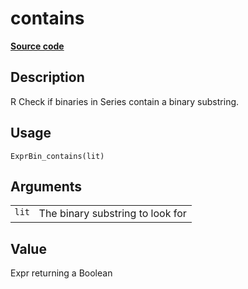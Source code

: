

# contains

[**Source code**](https://github.com/pola-rs/r-polars/tree/f1aede4d7d7f090c98651365a4120a8232503a4d/R/expr__binary.R#L14)

## Description

R Check if binaries in Series contain a binary substring.

## Usage

<pre><code class='language-R'>ExprBin_contains(lit)
</code></pre>

## Arguments

<table>
<tr>
<td style="white-space: nowrap; font-family: monospace; vertical-align: top">
<code id="ExprBin_contains_:_lit">lit</code>
</td>
<td>
The binary substring to look for
</td>
</tr>
</table>

## Value

Expr returning a Boolean
